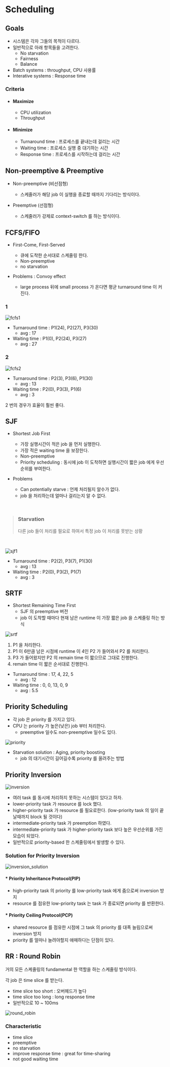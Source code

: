 # Scheduling

## Goals

* 시스템은 각자 그들의 목적이 다르다.
* 일반적으로 아래 항목들을 고려한다.
  * No starvation
  * Fairness
  * Balance
* Batch systems : throughput, CPU 사용률
* Interative systems : Response time

### Criteria

* #### Maximize
   * CPU utilization
   * Throughput
* #### Minimize
   * Turnaround time : 프로세스를 끝내는데 걸리는 시간
   * Waiting time  : 프로세스 실행 중 대기하는 시간
   * Response time : 프로세스를 시작하는데 걸리는 시간

## Non-preemptive & Preemptive

* Non-preemptive (비선점형)
  * 스케줄러가 해당 job 이 실행을 종료할 때까지 기다리는 방식이다.

* Preemptive (선점형)
  * 스케줄러가 강제로 context-switch 를 하는 방식이다.

## FCFS/FIFO

* First-Come, First-Served
  * 큐에 도착한 순서대로 스케줄링 한다.
  * Non-preemptive
  * no starvation

* Problems : Convoy effect 
  * large process 뒤에 small process 가 온다면 평균 turnaround time 이 커진다.

### 1

![fcfs1](https://user-images.githubusercontent.com/48989903/137281274-ff26d1a7-3bb7-4df2-8464-5d0dc4457794.png)

* Turnaround time : P1(24), P2(27), P3(30)
  * avg : 17
* Waiting time : P1(0), P2(24), P3(27)
  * avg : 27

### 2

![fcfs2](https://user-images.githubusercontent.com/48989903/137281714-10ff19cd-e3c8-4a45-94e5-8b29d8419a50.png)

* Turnaround time : P2(3), P3(6), P1(30)
  * avg : 13
* Waiting time : P2(0), P3(3), P1(6)
  * avg : 3

2 번의 경우가 효율이 훨씬 좋다.

## SJF

* Shortest Job First
  * 가장 실행시간이 적은 job 을 먼저 실행한다.
  * 가장 적은 waiting time 을 보장한다.
  * Non-preemptive
  * Priority scheduling : 동시에 job 이 도착하면 실행시간이 짧은 job 에게 우선순위를 부여한다.

* Problems
  * Can potentially starve : 언제 처리될지 알수가 없다.
  * job 을 처리하는데 얼마나 걸리는지 알 수 없다.
 
 <br/>
 
 > ### Starvation  
 > 다른 job 들이 처리를 필요로 하여서 특정 job 이 처리를 못받는 상황

<br/>

![sjf1](https://user-images.githubusercontent.com/48989903/137283518-657ea526-b6e0-48ce-a6c7-14cb97eccba0.png)

* Turnaround time : P2(2), P3(7), P1(30)
  * avg : 13
* Waiting time : P2(0), P3(2), P1(7)
  * avg : 3

## SRTF

* Shortest Remaining Time First
  * SJF 의 preemptive 버전
  * job 이 도착할 때마다 현재 남은 runtime 이 가장 짧은 job 을 스케줄링 하는 방식

![srtf](https://user-images.githubusercontent.com/48989903/137290331-6a396d4a-0489-41f7-aed3-880e40f02a85.png)

1. P1 을 처리한다.
2. P1 이 6만큼 남은 시점에 runtime 이 4인 P2 가 들어와서 P2 를 처리한다.
3. P3 가 들어왔지만 P2 의 remain time 이 짧으므로 그대로 진행한다.
4. remain time 이 짧은 순서대로 진행한다.

* Turnaround time : 17, 4, 22, 5
  * avg : 12
* Waiting time : 0, 0, 13, 0, 9
  * avg : 5.5

## Priority Scheduling

* 각 job 은 priority 를 가지고 있다.
* CPU 는 priority 가 높은(낮은) job 부터 처리한다.
  * preemptive 일수도 non-preemptive 일수도 있다.

![priority](https://user-images.githubusercontent.com/48989903/137291468-2b3403e0-3b37-49b9-a31f-be9ebecca377.png)

* Starvation solution : Aging, priority boosting
  * job 의 대기시간이 길어길수록 priority 를 올려주는 방법

## Priority Inversion

![inversion](https://user-images.githubusercontent.com/48989903/137302910-cb4e5334-5d82-45b2-a6c1-15942a5460d3.png)

* 여러 task 를 동시에 처리하지 못하는 시스템이 있다고 하자.
* lower-priority task 가 resource 를 lock 했다.
* higher-priority task 가 resource 를 필요로한다. (low-priority task 의 일이 끝날때까지 block 될 것이다)
* intermediate-priority task 가 preemption 하였다.
* intermediate-priority task 가 higher-priority task 보다 높은 우선순위를 가진 모습이 되었다.
* 일반적으로 priority-based 한 스케줄링에서 발생할 수 있다.

### Solution for Priority Inversion

![inversion_solution](https://user-images.githubusercontent.com/48989903/137302988-099a2cdb-5275-4ec9-9351-c2004ea70e94.png)

#### * Priority Inheritance Protocol(PIP)
  * high-priority task 의 priority 를 low-priority task 에게 줌으로써 inversion 방지
  * resource 를 점유한 low-priority task 는 task 가 종료되면 priority 를 반환한다.

#### * Priority Ceiling Protocol(PCP)
  * shared resource 를 점유한 시점에 그 task 의 priority 를 대폭 늘림으로써 inversion 방지
  * priority 를 얼마나 늘려야할지 애매하다는 단점이 있다.

## RR : Round Robin

거의 모든 스케줄링의 fundamental 한 역할을 하는 스케줄링 방식이다.

각 job 은 time slice 를 받는다.
 * time slice too short : 오버헤드가 높다
 * time slice too long : long response time
 * 일반적으로 10 ~ 100ms

![round_robin](https://user-images.githubusercontent.com/48989903/137451454-2fa560e5-fb7d-4330-bfd7-d44bba0b0375.png)

### Characteristic
 * time slice
 * preemptive
 * no starvation
 * improve response time : great for time-sharing
 * not good waiting time
